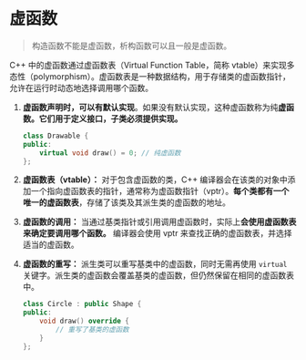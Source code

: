 # 虚函数

> 构造函数不能是虚函数，析构函数可以且一般是虚函数。

C++ 中的虚函数通过虚函数表（Virtual Function Table，简称 vtable）来实现多态性（polymorphism）。虚函数表是一种数据结构，用于存储类的虚函数指针，允许在运行时动态地选择调用哪个函数。

1. **虚函数声明时，可以有默认实现**。如果没有默认实现，这种虚函数称为纯**虚函数。它们用于定义接口，子类必须提供实现。** 
   ```cpp
   class Drawable {
   public:
       virtual void draw() = 0; // 纯虚函数
   };
   ```

2. **虚函数表（vtable）：** 对于包含虚函数的类，C++ 编译器会在该类的对象中添加一个指向虚函数表的指针，通常称为虚函数指针（vptr）。**每个类都有一个唯一的虚函数表**，存储了该类及其派生类的虚函数的地址。
3. **虚函数的调用：** 当通过基类指针或引用调用虚函数时，实际上**会使用虚函数表来确定要调用哪个函数。** 编译器会使用 vptr 来查找正确的虚函数表，并选择适当的虚函数。   
4. **虚函数的重写：** 派生类可以重写基类中的虚函数，同时无需再使用 `virtual` 关键字。派生类的虚函数会覆盖基类的虚函数，但仍然保留在相同的虚函数表中。
   ```cpp
   class Circle : public Shape {
   public:
       void draw() override {
           // 重写了基类的虚函数
       }
   };
```

